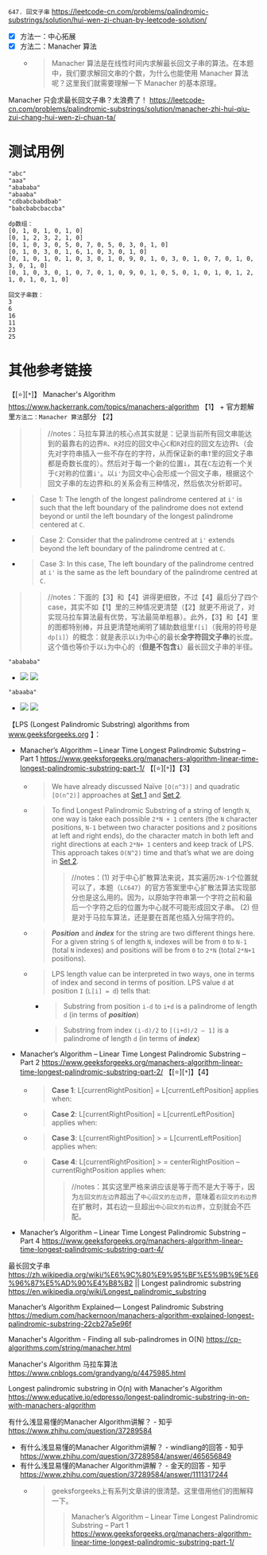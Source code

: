 
`647. 回文子串` https://leetcode-cn.com/problems/palindromic-substrings/solution/hui-wen-zi-chuan-by-leetcode-solution/
- [x] 方法一：中心拓展
- [x] 方法二：Manacher 算法
  * > Manacher 算法是在线性时间内求解最长回文子串的算法。在本题中，我们要求解回文串的个数，为什么也能使用 Manacher 算法呢？这里我们就需要理解一下 Manacher 的基本原理。

Manacher 只会求最长回文子串？太浪费了！ https://leetcode-cn.com/problems/palindromic-substrings/solution/manacher-zhi-hui-qiu-zui-chang-hui-wen-zi-chuan-ta/

# 测试用例

```console
"abc"
"aaa"
"abababa"
"abaaba"
"cdbabcbabdbab"
"babcbabcbaccba"

dp数组：
[0, 1, 0, 1, 0, 1, 0]
[0, 1, 2, 3, 2, 1, 0]
[0, 1, 0, 3, 0, 5, 0, 7, 0, 5, 0, 3, 0, 1, 0]
[0, 1, 0, 3, 0, 1, 6, 1, 0, 3, 0, 1, 0]
[0, 1, 0, 1, 0, 1, 0, 3, 0, 1, 0, 9, 0, 1, 0, 3, 0, 1, 0, 7, 0, 1, 0, 3, 0, 1, 0]
[0, 1, 0, 3, 0, 1, 0, 7, 0, 1, 0, 9, 0, 1, 0, 5, 0, 1, 0, 1, 0, 1, 2, 1, 0, 1, 0, 1, 0]

回文子串数：
3
6
16
11
23
25
```

# 其他参考链接

【[:star:][`*`]】 Manacher's Algorithm https://www.hackerrank.com/topics/manachers-algorithm 【1】 + 官方题解里`方法二：Manacher 算法`部分 【2】
>> //notes：马拉车算法的核心点其实就是：记录当前所有回文串能达到的最靠右的边界`R`、`R`对应的回文中心`C`和`R`对应的回文左边界`L`（会先对字符串插入一些不存在的字符，从而保证新的串`T`里的回文子串都是奇数长度的）。然后对于每一个新的位置`i`，其在`C`左边有一个关于`C`对称的位置`i'`。以`i'`为回文中心会形成一个回文子串，根据这个回文子串的左边界和`L`的关系会有三种情况，然后依次分析即可。
- > Case 1: The length of the longest palindrome centered at `i'` is such that the left boundary of the palindrome does not extend beyond or until the left boundary of the longest palindrome centered at `C`.
- > Case 2: Consider that the palindrome centred at `i'` extends beyond the left boundary of the palindrome centred at `C`.
- > Case 3: In this case, The left boundary of the palindrome centred at `i'` is the same as the left boundary of the palindrome centred at `C`.

>> //notes：下面的【3】和【4】讲得更细致，不过【4】最后分了四个case，其实不如【1】里的三种情况更清楚（【2】就更不用说了，对实现马拉车算法最有优势，写法最简单粗暴）。此外，【3】和【4】里的图都特别棒，并且更清楚地阐明了辅助数组里`f[i]`（我用的符号是`dp[i]`）的概念：就是表示以`i`为中心的最长**全字符回文子串**的长度。这个值也等价于以`i`为中心的（**但是不包含`i`**）最长回文子串的半径。

`"abababa"`
- ![](https://media.geeksforgeeks.org/wp-content/uploads/ltp3.jpg)  ![](https://media.geeksforgeeks.org/wp-content/uploads/ltp5.jpg)

`"abaaba"`
- ![](https://media.geeksforgeeks.org/wp-content/uploads/ltp4.jpg)  ![](https://media.geeksforgeeks.org/wp-content/uploads/ltp5.jpg)

【LPS (Longest Palindromic Substring) algorithms from www.geeksforgeeks.org 】：
- Manacher’s Algorithm – Linear Time Longest Palindromic Substring – Part 1 https://www.geeksforgeeks.org/manachers-algorithm-linear-time-longest-palindromic-substring-part-1/ 【[:star:][`*`]】【3】
  * > We have already discussed Naïve `[O(n^3)]` and quadratic `[O(n^2)]` approaches at [Set 1]() and [Set 2]().
  * > To find Longest Palindromic Substring of a string of length `N`, one way is take each possible `2*N + 1` centers (the `N` character positions, `N-1` between two character positions and `2` positions at left and right ends), do the character match in both left and right directions at each `2*N+ 1` centers and keep track of LPS. This approach takes `O(N^2)` time and that’s what we are doing in [Set 2]().
    >> //notes：(1) 对于中心扩散算法来说，其实遍历`2N-1`个位置就可以了，本题（`LC647`）的官方答案里中心扩散法算法实现部分也是这么用的。因为，以原始字符串第一个字符之前和最后一个字符之后的位置为中心就不可能形成回文子串。 (2) 但是对于马拉车算法，还是要在首尾也插入分隔字符的。
  * > ***Position*** and ***index*** for the string are two different things here. For a given string `S` of length `N`, indexes will be from `0` to `N-1` (total `N` indexes) and positions will be from `0` to `2*N` (total `2*N+1` positions).
  * > LPS length value can be interpreted in two ways, one in terms of index and second in terms of position. LPS value `d` at position `I` (`L[i] = d`) tells that:
    + > Substring from position `i-d` to `i+d` is a palindrome of length `d` (in terms of ***position***)
      > 
    + > Substring from index `(i-d)/2` to `[(i+d)/2 – 1]` is a palindrome of length `d` (in terms of ***index***)
- Manacher’s Algorithm – Linear Time Longest Palindromic Substring – Part 2 https://www.geeksforgeeks.org/manachers-algorithm-linear-time-longest-palindromic-substring-part-2/ 【[:star:][`*`]】【4】
  * > **Case 1**: L[currentRightPosition] = L[currentLeftPosition] applies when:
  * > **Case 2**: L[currentRightPosition] = L[currentLeftPosition] applies when:
  * > **Case 3**: L[currentRightPosition] > = L[currentLeftPosition] applies when:
  * > **Case 4**: L[currentRightPosition] > = centerRightPosition – currentRightPosition applies when:
    >> //notes：其实这里严格来讲应该是等于而不是大于等于，因为`左回文的左边界`超出了`中心回文的左边界`，意味着`右回文的右边界`在扩散时，其右边一旦超出`中心回文的右边界`，立刻就会不匹配。
- Manacher’s Algorithm – Linear Time Longest Palindromic Substring – Part 4 https://www.geeksforgeeks.org/manachers-algorithm-linear-time-longest-palindromic-substring-part-4/

最长回文子串 https://zh.wikipedia.org/wiki/%E6%9C%80%E9%95%BF%E5%9B%9E%E6%96%87%E5%AD%90%E4%B8%B2 || Longest palindromic substring https://en.wikipedia.org/wiki/Longest_palindromic_substring

Manacher’s Algorithm Explained— Longest Palindromic Substring https://medium.com/hackernoon/manachers-algorithm-explained-longest-palindromic-substring-22cb27a5e96f

Manacher's Algorithm - Finding all sub-palindromes in O(N) https://cp-algorithms.com/string/manacher.html

Manacher's Algorithm 马拉车算法 https://www.cnblogs.com/grandyang/p/4475985.html

Longest palindromic substring in O(n) with Manacher's Algorithm https://www.educative.io/edpresso/longest-palindromic-substring-in-on-with-manachers-algorithm

有什么浅显易懂的Manacher Algorithm讲解？ - 知乎 https://www.zhihu.com/question/37289584
- 有什么浅显易懂的Manacher Algorithm讲解？ - windliang的回答 - 知乎 https://www.zhihu.com/question/37289584/answer/465656849
- 有什么浅显易懂的Manacher Algorithm讲解？ - 金天的回答 - 知乎 https://www.zhihu.com/question/37289584/answer/1111317244
  * > geeksforgeeks上有系列文章讲的很清楚。这里借用他们的图解释一下。
    >> Manacher’s Algorithm – Linear Time Longest Palindromic Substring – Part 1 https://www.geeksforgeeks.org/manachers-algorithm-linear-time-longest-palindromic-substring-part-1/
